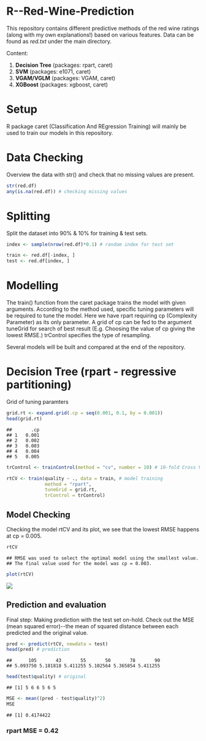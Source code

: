 # R--Red-Wine-Prediction

This repository contains different predictive methods of the red wine ratings (along with my own explanations!) based on various features. Data can be found as *red.txt* under the main directory.

Content:

1. **Decision Tree** (packages: rpart, caret) <br/>
2. **SVM** (packages: e1071, caret) <br/>
3. **VGAM/VGLM** (packages: VGAM, caret) <br/>
4. **XGBoost** (packages: xgboost, caret) <br/>

Setup
=====

R package caret (Classification And REgression Training) will mainly be used to train our models in this repository.

Data Checking
=============

Overview the data with str() and check that no missing values are present.

``` r
str(red.df)
any(is.na(red.df)) # checking missing values
```

Splitting
=========

Split the dataset into 90% & 10% for training & test sets.

``` r
index <- sample(nrow(red.df)*0.1) # random index for test set

train <- red.df[-index, ]
test <- red.df[index, ]
```

Modelling
=========

The train() function from the caret package trains the model with given arguments. According to the method used, specific tuning parameters will be required to tune the model. Here we have rpart requiring cp (Complexity Parameter) as its only parameter. A grid of cp can be fed to the argument tuneGrid for search of best result (E.g. Choosing the value of cp giving the lowest RMSE.) trControl specifies the type of resampling. <br/>

Several models will be built and compared at the end of the repository.

Decision Tree (rpart - regressive partitioning)
===============================================

Grid of tuning paramters

``` r
grid.rt <- expand.grid(.cp = seq(0.001, 0.1, by = 0.001))
head(grid.rt)
```

    ##       .cp
    ## 1   0.001
    ## 2   0.002
    ## 3   0.003
    ## 4   0.004
    ## 5   0.005

``` r
trControl <- trainControl(method = "cv", number = 10) # 10-fold Cross Validation

rtCV <- train(quality ~ ., data = train, # model training
              method = "rpart",
              tuneGrid = grid.rt,
              trControl = trControl)
```

## Model Checking

Checking the model rtCV and its plot, we see that the lowest RMSE happens at cp = 0.005.

``` r
rtCV
```

    ## RMSE was used to select the optimal model using the smallest value.
    ## The final value used for the model was cp = 0.003.

``` r
plot(rtCV)
```

![](/Decision_Tree/Decision_Tree_with_caret_files/figure-markdown_github/unnamed-chunk-5-1.png)

## Prediction and evaluation

Final step: Making prediction with the test set on-hold. Check out the MSE (mean squared error)--the mean of squared distance between each predicted and the original value.

``` r
pred <- predict(rtCV, newdata = test)
head(pred) # prediction
```

    ##      105       43       55       50       78       90 
    ## 5.093750 5.181818 5.411255 5.102564 5.365854 5.411255

``` r
head(test$quality) # original
```

    ## [1] 5 6 6 5 6 5

``` r
MSE <- mean((pred - test$quality)^2)
MSE
```

    ## [1] 0.4174422

### rpart MSE = 0.42


